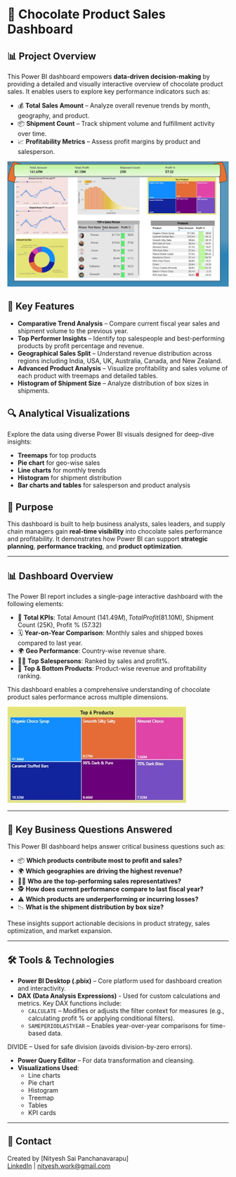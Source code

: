 # 🍫 Chocolate Product Sales Dashboard

## 📊 Project Overview
This Power BI dashboard empowers **data-driven decision-making** by providing a detailed and visually interactive overview of chocolate product sales. It enables users to explore key performance indicators such as:
- 💰 **Total Sales Amount** – Analyze overall revenue trends by month, geography, and product.
- 📦 **Shipment Count** – Track shipment volume and fulfillment activity over time.
- 📈 **Profitability Metrics** – Assess profit margins by product and salesperson.

![Chocolate Dashboard](./Screenshots/Dashboard_image.jpg)

## 🧠 Key Features
- **Comparative Trend Analysis** – Compare current fiscal year sales and shipment volume to the previous year.
- **Top Performer Insights** – Identify top salespeople and best-performing products by profit percentage and revenue.
- **Geographical Sales Split** – Understand revenue distribution across regions including India, USA, UK, Australia, Canada, and New Zealand.
- **Advanced Product Analysis** – Visualize profitability and sales volume of each product with treemaps and detailed tables.
- **Histogram of Shipment Size** – Analyze distribution of box sizes in shipments.

## 🔍 Analytical Visualizations
Explore the data using diverse Power BI visuals designed for deep-dive insights:
- **Treemaps** for top products
- **Pie chart** for geo-wise sales
- **Line charts** for monthly trends
- **Histogram** for shipment distribution
- **Bar charts and tables** for salesperson and product analysis

## 🎯 Purpose

This dashboard is built to help business analysts, sales leaders, and supply chain managers gain **real-time visibility** into chocolate sales performance and profitability. It demonstrates how Power BI can support **strategic planning**, **performance tracking**, and **product optimization**.

---

## 📊 Dashboard Overview

The Power BI report includes a single-page interactive dashboard with the following elements:

- 📍 **Total KPIs**: Total Amount ($141.49M), Total Profit ($81.10M), Shipment Count (25K), Profit % (57.32)
- 🗓️ **Year-on-Year Comparison**: Monthly sales and shipped boxes compared to last year.
- 🌍 **Geo Performance**: Country-wise revenue share.
- 🧑‍💼 **Top Salespersons**: Ranked by sales and profit%.
- 🍬 **Top & Bottom Products**: Product-wise revenue and profitability ranking.

This dashboard enables a comprehensive understanding of chocolate product sales performance across multiple dimensions.

![Treemap View](./Screenshots/Treemap.jpg)

---

## 🎯 Key Business Questions Answered

This Power BI dashboard helps answer critical business questions such as:

- 📦 **Which products contribute most to profit and sales?**
- 🌍 **Which geographies are driving the highest revenue?**
- 👨‍💼 **Who are the top-performing sales representatives?**
- 🕵️ **How does current performance compare to last fiscal year?**
- ⚠️ **Which products are underperforming or incurring losses?**
- 📉 **What is the shipment distribution by box size?**

These insights support actionable decisions in product strategy, sales optimization, and market expansion.

---

## 🛠️ Tools & Technologies

- **Power BI Desktop (.pbix)** – Core platform used for dashboard creation and interactivity.
- **DAX (Data Analysis Expressions)** -   Used for custom calculations and metrics. Key DAX functions include:
  - `CALCULATE` – Modifies or adjusts the filter context for measures (e.g., calculating profit % or applying conditional filters).
  - `SAMEPERIODLASTYEAR` – Enables year-over-year comparisons for time-based data.

DIVIDE – Used for safe division (avoids division-by-zero errors).
- **Power Query Editor** – For data transformation and cleansing.
- **Visualizations Used**:
  - Line charts
  - Pie chart
  - Histogram
  - Treemap
  - Tables
  - KPI cards

---

## 🔗 Contact

Created by [Nityesh Sai Panchanavarapu]  
[LinkedIn](https://www.linkedin.com/in/nityesh-sai-panchanavarapu-4a8806208/) | [nityesh.work@gmail.com](mailto:nityesh.work@gmail.com)
